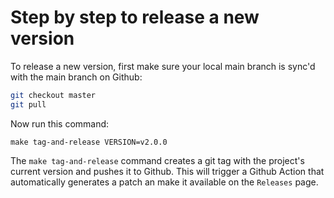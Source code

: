 # Step by step to release a new version

To release a new version, first make sure your local main branch is sync'd with
the main branch on Github:

```bash
git checkout master
git pull
```

Now run this command:
```
make tag-and-release VERSION=v2.0.0
```

The `make tag-and-release` command creates a git tag with the project's current
version and pushes it to Github. This will trigger a Github Action that
automatically generates a patch an make it available on the `Releases` page.
